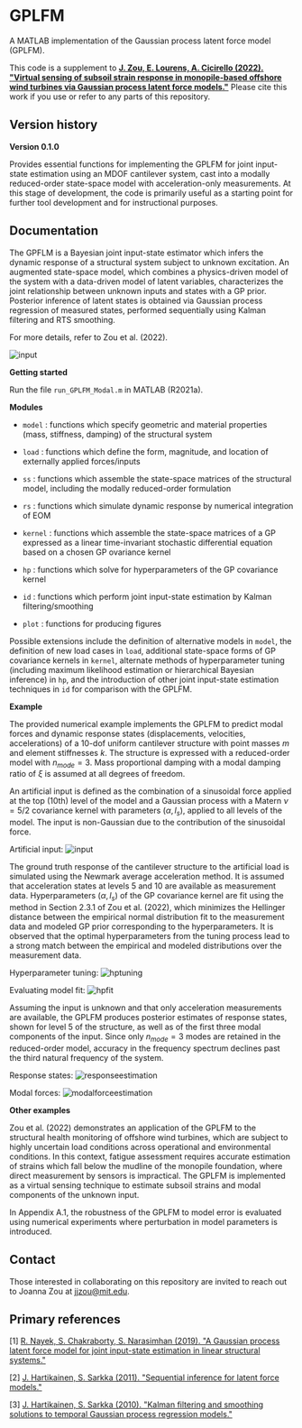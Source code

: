 # GPLFM

A MATLAB implementation of the Gaussian process latent force model (GPLFM). 

This code is a supplement to [**J. Zou, E. Lourens, A. Cicirello (2022). "Virtual sensing of subsoil strain response in monopile-based offshore wind turbines via Gaussian process latent force models."**](https://arxiv.org/abs/2207.05901) Please cite this work if you use or refer to any parts of this repository. 


## Version history 

**Version 0.1.0**

Provides essential functions for implementing the GPLFM for joint input-state estimation using an MDOF cantilever system, cast into a modally reduced-order state-space model with acceleration-only measurements. At this stage of development, the code is primarily useful as a starting point for further tool development and for instructional purposes. 


## Documentation

The GPFLM is a Bayesian joint input-state estimator which infers the dynamic response of a structural system subject to unknown excitation. An augmented state-space model, which combines a physics-driven model of the system with a data-driven model of latent variables, characterizes the joint relationship between unknown inputs and states with a GP prior. Posterior inference of latent states is obtained via Gaussian process regression of measured states, performed sequentially using Kalman filtering and RTS smoothing.

For more details, refer to Zou et al. (2022). 

![input](/figures/gplfm_flowchart.png)


**Getting started**

Run the file `run_GPLFM_Modal.m` in MATLAB (R2021a).


**Modules**

* `model` : functions which specify geometric and material properties (mass, stiffness, damping) of the structural system  

* `load` : functions which define the form, magnitude, and location of externally applied forces/inputs  

* `ss` : functions which assemble the state-space matrices of the structural model, including the modally reduced-order formulation  

* `rs` : functions which simulate dynamic response by numerical integration of EOM

* `kernel` : functions which assemble the state-space matrices of a GP expressed as a linear time-invariant stochastic differential equation based on a chosen GP ovariance kernel

* `hp` : functions which solve for hyperparameters of the GP covariance kernel  

* `id` : functions which perform joint input-state estimation by Kalman filtering/smoothing

* `plot` : functions for producing figures


Possible extensions include the definition of alternative models in `model`, the definition of new load cases in `load`, additional state-space forms of GP covariance kernels in `kernel`, alternate methods of hyperparameter tuning (including maximum likelihood estimation or hierarchical Bayesian inference) in `hp`, and the introduction of other joint input-state estimation techniques in `id` for comparison with the GPLFM.



**Example**

The provided numerical example implements the GPLFM to predict modal forces and dynamic response states (displacements, velocities, accelerations) of a 10-dof uniform cantilever structure with point masses $m$ and element stiffnesses $k$. The structure is expressed with a reduced-order model with $n_{mode} = 3$. Mass proportional damping with a modal damping ratio of $\xi$ is assumed at all degrees of freedom. 

An artificial input is defined as the combination of a sinusoidal force applied at the top (10th) level of the model and a Gaussian process with a Matern $\nu = 5/2$ covariance kernel with parameters $(\alpha, l_s)$, applied to all levels of the model. The input is non-Gaussian due to the contribution of the sinusoidal force.

Artificial input:
![input](/figures/input.png)


The ground truth response of the cantilever structure to the artificial load is simulated using the Newmark average acceleration method. It is assumed that acceleration states at levels 5 and 10 are available as measurement data. Hyperparameters $(\alpha, l_s)$ of the GP covariance kernel are fit using the method in Section 2.3.1 of Zou et al. (2022), which minimizes the Hellinger distance between the empirical normal distribution fit to the measurement data and modeled GP prior corresponding to the hyperparameters. It is observed that the optimal hyperparameters from the tuning process lead to a strong match between the empirical and modeled distributions over the measurement data.

Hyperparameter tuning: 
![hptuning](/figures/hptuning.png)

Evaluating model fit: 
![hpfit](/figures/hpfit.png)


Assuming the input is unknown and that only acceleration measurements are available, the GPLFM produces posterior estimates of response states, shown for level 5 of the structure, as well as of the first three modal components of the input. Since only $n_{mode} = 3$ modes are retained in the reduced-order model, accuracy in the frequency spectrum declines past the third natural frequency of the system. 

Response states:
![responseestimation](/figures/responseestimation.png)

Modal forces:
![modalforceestimation](/figures/modalforceestimation.png)


**Other examples**

Zou et al. (2022) demonstrates an application of the GPLFM to the structural health monitoring of offshore wind turbines, which are subject to highly uncertain load conditions across operational and environmental conditions. In this context, fatigue assessment requires accurate estimation of strains which fall below the mudline of the monopile foundation, where direct measurement by sensors is impractical. The GPLFM is implemented as a virtual sensing technique to estimate subsoil strains and modal components of the unknown input.

In Appendix A.1, the robustness of the GPLFM to model error is evaluated using numerical experiments where perturbation in model parameters is introduced. 


## Contact

Those interested in collaborating on this repository are invited to reach out to Joanna Zou at [jjzou@mit.edu](mailto:jjzou@mit.edu).


## Primary references

[1] [R. Nayek, S. Chakraborty, S. Narasimhan (2019). "A Gaussian process latent force model for joint input-state estimation in linear structural systems."](https://www.sciencedirect.com/science/article/abs/pii/S0888327019302286)

[2] [J. Hartikainen, S. Sarkka (2011). "Sequential inference for latent force models."](https://arxiv.org/abs/1202.3730)

[3] [J. Hartikainen, S. Sarkka (2010). "Kalman filtering and smoothing solutions to temporal Gaussian process regression models."](https://ieeexplore.ieee.org/document/5589113)





